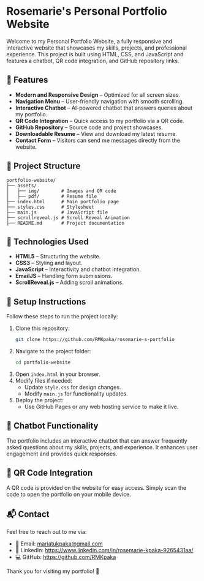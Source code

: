 # Rosemarie's Personal Portfolio Website

Welcome to my Personal Portfolio Website, a fully responsive and interactive website that showcases my skills, projects, and professional experience. This project is built using HTML, CSS, and JavaScript and features a chatbot, QR code integration, and GitHub repository links.

## 🚀 Features

- **Modern and Responsive Design** – Optimized for all screen sizes.
- **Navigation Menu** – User-friendly navigation with smooth scrolling.
- **Interactive Chatbot** – AI-powered chatbot that answers queries about my portfolio.
- **QR Code Integration** – Quick access to my portfolio via a QR code.
- **GitHub Repository** – Source code and project showcases.
- **Downloadable Resume** – View and download my latest resume.
- **Contact Form** – Visitors can send me messages directly from the website.

## 📂 Project Structure

```
portfolio-website/
├── assets/
│   ├── img/        # Images and QR code
│   ├── pdf/        # Resume file
├── index.html      # Main portfolio page
├── styles.css      # Stylesheet
├── main.js         # JavaScript file
├── scrollreveal.js # Scroll Reveal Animation
├── README.md       # Project documentation
```

## 🔧 Technologies Used

- **HTML5** – Structuring the website.
- **CSS3** – Styling and layout.
- **JavaScript** – Interactivity and chatbot integration.
- **EmailJS** – Handling form submissions.
- **ScrollReveal.js** – Adding scroll animations.


## 📌 Setup Instructions

Follow these steps to run the project locally:

1. Clone this repository:
   ```sh
   git clone https://github.com/RMKpaka/rosemarie-s-portfolio
   ```
2. Navigate to the project folder:
   ```sh
   cd portfolio-website
   ```
3. Open `index.html` in your browser.
4. Modify files if needed:
   - Update `style.css` for design changes.
   - Modify `main.js` for functionality updates.
5. Deploy the project:
   - Use GitHub Pages or any web hosting service to make it live.

## 💬 Chatbot Functionality

The portfolio includes an interactive chatbot that can answer frequently asked questions about my skills, projects, and experience. It enhances user engagement and provides quick responses.

## 📱 QR Code Integration

A QR code is provided on the website for easy access. Simply scan the code to open the portfolio on your mobile device.

## 📬 Contact

Feel free to reach out to me via:

- 📧 Email: mariatukpaka@gmail.com
- 🔗 LinkedIn: https://www.linkedin.com/in/rosemarie-kpaka-9265431aa/
- 💻 GitHub: https://github.com/RMKpaka

Thank you for visiting my portfolio! 🚀
